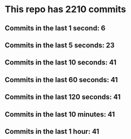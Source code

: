# This repo has 2210 commits

## Commits in the last 1 second: 6
## Commits in the last 5 seconds: 23
## Commits in the last 10 seconds: 41
## Commits in the last 60 seconds: 41
## Commits in the last 120 seconds: 41
## Commits in the last 10 minutes: 41
## Commits in the last 1 hour: 41
